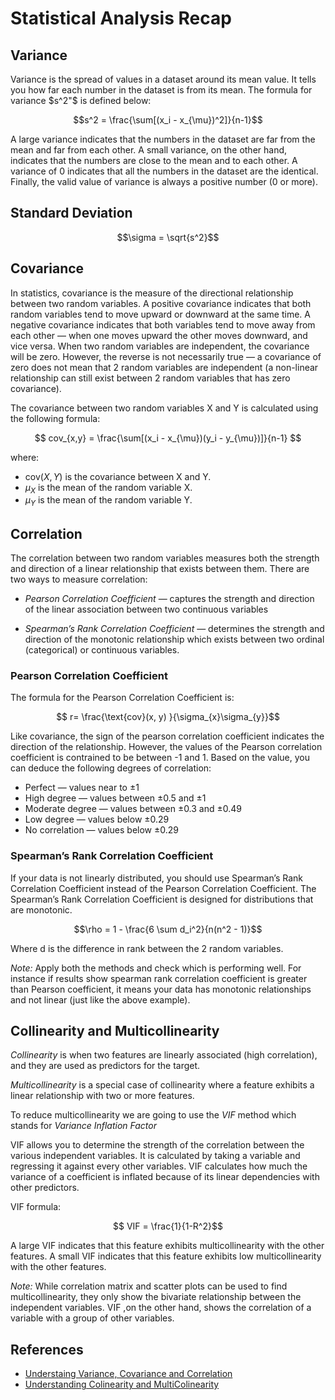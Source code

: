# Statistical Analysis Recap

## Variance

Variance is the spread of values in a dataset around its mean value. It tells you how
far each number in the dataset is from its mean. The formula for variance $s^2"$ is defined below:

$$s^2 = \frac{\sum[(x_i - x_{\mu})^2]}{n-1}$$

A large variance indicates that the numbers in the dataset are far from the mean and far
from each other. A small variance, on the other hand, indicates that the numbers are close
to the mean and to each other. A variance of 0 indicates that all the numbers in the
dataset are the identical. Finally, the valid value of variance is always a positive number
(0 or more).

## Standard Deviation

$$\sigma = \sqrt{s^2}$$

## Covariance 

In statistics, covariance is the measure of the directional relationship between two
random variables. A positive covariance indicates that both random variables tend to move upward or downward at the same
time. A negative covariance indicates that both variables tend to move away from each other — when one moves
upward the other moves downward, and vice versa. When two random variables are independent, the covariance will be zero.
However, the reverse is not necessarily true — a covariance of zero does not mean that 2 random variables are
independent (a non-linear relationship can still exist between 2 random variables that
has zero covariance).

The covariance between two random variables X and Y is calculated using the following formula:

$$
cov_{x,y} = \frac{\sum[(x_i - x_{\mu})(y_i - y_{\mu})]}{n-1}
$$

where:
- $\text{cov}(X, Y)$ is the covariance between X and Y.
- $\mu_X$ is the mean of the random variable X.
- $\mu_Y$ is the mean of the random variable Y.


## Correlation

The correlation between two random variables measures both the strength
and direction of a linear relationship that exists between them. There are two ways
to measure correlation:

- *Pearson Correlation Coefficient* — captures the strength and direction of the
linear association between two continuous variables

- *Spearman’s Rank Correlation Coefficient* — determines the strength and
direction of the monotonic relationship which exists between two ordinal
(categorical) or continuous variables.


### Pearson Correlation Coefficient

The formula for the Pearson Correlation Coefficient is:


$$ r= \frac{\text{cov}(x, y) }{\sigma_{x}\sigma_{y}}$$

Like covariance, the sign of the pearson correlation coefficient indicates the
direction of the relationship. However, the values of the Pearson correlation
coefficient is contrained to be between -1 and 1. Based on the value, you can deduce
the following degrees of correlation:

- Perfect — values near to ±1
- High degree — values between ±0.5 and ±1
- Moderate degree — values between ±0.3 and ±0.49
- Low degree — values below ±0.29
- No correlation — values below ±0.29


### Spearman’s Rank Correlation Coefficient

If your data is not linearly distributed, you should use Spearman’s Rank Correlation
Coefficient instead of the Pearson Correlation Coefficient. The Spearman’s Rank
Correlation Coefficient is designed for distributions that are monotonic.

$$\rho = 1 - \frac{6 \sum d_i^2}{n(n^2 - 1)}$$

Where d is the difference in rank between the 2 random variables.

*Note:* Apply both the methods and check which is performing well. For
instance if results show spearman rank correlation coefficient is greater than
Pearson coefficient, it means your data has monotonic relationships and not
linear (just like the above example).

## Collinearity and Multicollinearity

*Collinearity* is when two features are linearly
associated (high correlation), and they are used as predictors for the target.

*Multicollinearity* is a special case of collinearity where a feature exhibits a linear
relationship with two or more features.

To reduce multicollinearity we are going to use the *VIF* method which stands for *Variance Inflation Factor*

VIF allows you to determine the strength of the correlation between the various
independent variables. It is calculated by taking a variable and regressing it against
every other variables.
VIF calculates how much the variance of a coefficient is inflated because of its linear
dependencies with other predictors.

VIF formula: 


$$ VIF = \frac{1}{1-R^2}$$

A large VIF indicates that this feature exhibits multicollinearity with the other
features. A small VIF indicates that this feature exhibits low multicollinearity
with the other features.

*Note:* While correlation matrix and scatter plots can be used to find multicollinearity, they only
show the bivariate relationship between the independent variables. VIF ,on the other
hand, shows the correlation of a variable with a group of other variables.


## References

- [Understaing Variance, Covariance and Correlation](https://towardsdatascience.com/statistics-in-python-understanding-variance-covariance-and-correlation-4729b528db01)
- [Understanding Colinearity and MultiColinearity](https://towardsdatascience.com/statistics-in-python-collinearity-and-multicollinearity-4cc4dcd82b3f)
